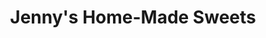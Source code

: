---
title: "Jenny's Home-Made Sweets"
url: /edinburgh/jennys-home-made-sweets/
shop: confectionery
---